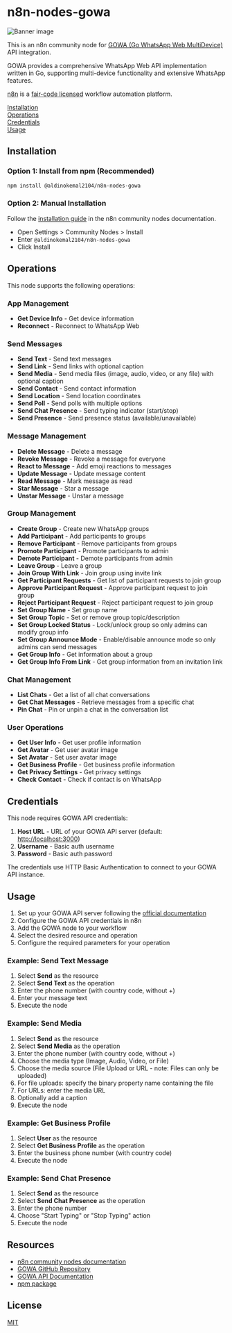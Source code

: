 # n8n-nodes-gowa

![Banner image](https://user-images.githubusercontent.com/10284570/173569848-c624317f-42b1-45a6-ab09-f0ea3c247648.png)

This is an n8n community node for [GOWA (Go WhatsApp Web MultiDevice)](https://github.com/aldinokemal/go-whatsapp-web-multidevice) API integration.

GOWA provides a comprehensive WhatsApp Web API implementation written in Go, supporting multi-device functionality and extensive WhatsApp features.

[n8n](https://n8n.io/) is a [fair-code licensed](https://docs.n8n.io/reference/license/) workflow automation platform.

[Installation](#installation)  
[Operations](#operations)  
[Credentials](#credentials)  
[Usage](#usage)

## Installation

### Option 1: Install from npm (Recommended)

```bash
npm install @aldinokemal2104/n8n-nodes-gowa
```

### Option 2: Manual Installation

Follow the [installation guide](https://docs.n8n.io/integrations/community-nodes/installation/) in the n8n community nodes documentation.

- Open Settings > Community Nodes > Install
- Enter `@aldinokemal2104/n8n-nodes-gowa`
- Click Install

## Operations

This node supports the following operations:

### App Management

- **Get Device Info** - Get device information
- **Reconnect** - Reconnect to WhatsApp Web

### Send Messages

- **Send Text** - Send text messages
- **Send Link** - Send links with optional caption
- **Send Media** - Send media files (image, audio, video, or any file) with optional caption
- **Send Contact** - Send contact information
- **Send Location** - Send location coordinates
- **Send Poll** - Send polls with multiple options
- **Send Chat Presence** - Send typing indicator (start/stop)
- **Send Presence** - Send presence status (available/unavailable)

### Message Management

- **Delete Message** - Delete a message
- **Revoke Message** - Revoke a message for everyone
- **React to Message** - Add emoji reactions to messages
- **Update Message** - Update message content
- **Read Message** - Mark message as read
- **Star Message** - Star a message
- **Unstar Message** - Unstar a message

### Group Management

- **Create Group** - Create new WhatsApp groups
- **Add Participant** - Add participants to groups
- **Remove Participant** - Remove participants from groups
- **Promote Participant** - Promote participants to admin
- **Demote Participant** - Demote participants from admin
- **Leave Group** - Leave a group
- **Join Group With Link** - Join group using invite link
- **Get Participant Requests** - Get list of participant requests to join group
- **Approve Participant Request** - Approve participant request to join group
- **Reject Participant Request** - Reject participant request to join group
- **Set Group Name** - Set group name
- **Set Group Topic** - Set or remove group topic/description
- **Set Group Locked Status** - Lock/unlock group so only admins can modify group info
- **Set Group Announce Mode** - Enable/disable announce mode so only admins can send messages
- **Get Group Info** - Get information about a group
- **Get Group Info From Link** - Get group information from an invitation link

### Chat Management

- **List Chats** - Get a list of all chat conversations
- **Get Chat Messages** - Retrieve messages from a specific chat
- **Pin Chat** - Pin or unpin a chat in the conversation list

### User Operations

- **Get User Info** - Get user profile information
- **Get Avatar** - Get user avatar image
- **Set Avatar** - Set user avatar image
- **Get Business Profile** - Get business profile information
- **Get Privacy Settings** - Get privacy settings
- **Check Contact** - Check if contact is on WhatsApp

## Credentials

This node requires GOWA API credentials:

1. **Host URL** - URL of your GOWA API server (default: <http://localhost:3000>)
2. **Username** - Basic auth username
3. **Password** - Basic auth password

The credentials use HTTP Basic Authentication to connect to your GOWA API instance.

## Usage

1. Set up your GOWA API server following the [official documentation](https://github.com/aldinokemal/go-whatsapp-web-multidevice)
2. Configure the GOWA API credentials in n8n
3. Add the GOWA node to your workflow
4. Select the desired resource and operation
5. Configure the required parameters for your operation

### Example: Send Text Message

1. Select **Send** as the resource
2. Select **Send Text** as the operation
3. Enter the phone number (with country code, without +)
4. Enter your message text
5. Execute the node

### Example: Send Media

1. Select **Send** as the resource
2. Select **Send Media** as the operation
3. Enter the phone number (with country code, without +)
4. Choose the media type (Image, Audio, Video, or File)
5. Choose the media source (File Upload or URL - note: Files can only be uploaded)
6. For file uploads: specify the binary property name containing the file
7. For URLs: enter the media URL
8. Optionally add a caption
9. Execute the node

### Example: Get Business Profile

1. Select **User** as the resource
2. Select **Get Business Profile** as the operation
3. Enter the business phone number (with country code)
4. Execute the node

### Example: Send Chat Presence

1. Select **Send** as the resource
2. Select **Send Chat Presence** as the operation
3. Enter the phone number
4. Choose "Start Typing" or "Stop Typing" action
5. Execute the node

## Resources

- [n8n community nodes documentation](https://docs.n8n.io/integrations/community-nodes/)
- [GOWA GitHub Repository](https://github.com/aldinokemal/go-whatsapp-web-multidevice)
- [GOWA API Documentation](https://github.com/aldinokemal/go-whatsapp-web-multidevice/blob/main/docs/openapi.yaml)
- [npm package](https://www.npmjs.com/package/@aldinokemal2104/n8n-nodes-gowa)

## License

[MIT](LICENSE.md)
